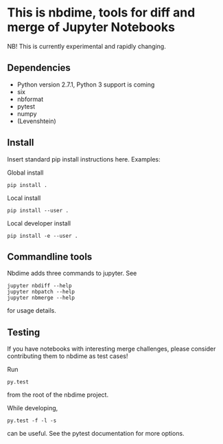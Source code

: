 This is nbdime, tools for diff and merge of Jupyter Notebooks
=============================================================

NB! This is currently experimental and rapidly changing.

Dependencies
------------

  - Python version 2.7.1, Python 3 support is coming
  - six
  - nbformat
  - pytest
  - numpy
  - (Levenshtein)

Install
-------
Insert standard pip install instructions here. Examples:

Global install

    pip install .

Local install

    pip install --user .

Local developer install

    pip install -e --user .

Commandline tools
-----------------
Nbdime adds three commands to jupyter. See

    jupyter nbdiff --help
    jupyter nbpatch --help
    jupyter nbmerge --help

for usage details.

Testing
-------
If you have notebooks with interesting merge challenges,
please consider contributing them to nbdime as test cases!

Run

    py.test

from the root of the nbdime project.

While developing,

    py.test -f -l -s

can be useful. See the pytest documentation for more options.

